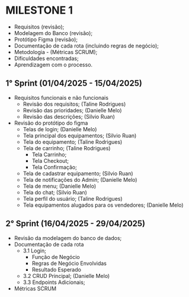 # MILESTONE 1

- Requisitos (revisão);
- Modelagem do Banco (revisão);
- Protótipo Figma (revisão);
- Documentação de cada rota (incluindo regras de negócio);
- Metodologia - (Métricas SCRUM);
- Dificuldades encontradas;
- Aprendizagem com o processo.

## 1° Sprint (01/04/2025 - 15/04/2025)
* Requisitos funcionais e não funcionais
    * Revisão dos requisitos; (Taline Rodrigues)
    * Revisão das prioridades; (Danielle Melo)
    * Revisão das descrições; (Silvio Ruan)
* Revisão do protótipo do figma
    * Telas de login; (Danielle Melo)
    * Tela principal dos equipamentos; (Silvio Ruan)
    * Tela do equipamento; (Taline Rodrigues)
    * Tela de carrinho; (Taline Rodrigues)
        * Tela Carrinho; 
        * Tela Checkout;
        * Tela Confirmação;
    * Tela de cadastrar equipamento; (Silvio Ruan)
    * Tela de notificações do Admin; (Danielle Melo)
    * Tela de menu; (Danielle Melo)
    * Tela do chat;  (Silvio Ruan)
    * Tela perfil do usuário; (Taline Rodrigues)
    * Tela equipamentos alugados para os vendedores; (Danielle Melo)

## 2° Sprint (16/04/2025 - 29/04/2025)
* Revisão da modelagem do banco de dados;
* Documentação de cada rota
    * 3.1 Login;
        * Função de Negócio
        * Regras de Negócio Envolvidas
        * Resultado Esperado
    * 3.2 CRUD Principal; (Danielle Melo)
    * 3.3 Endpoints Adicionais;
* Métricas SCRUM
